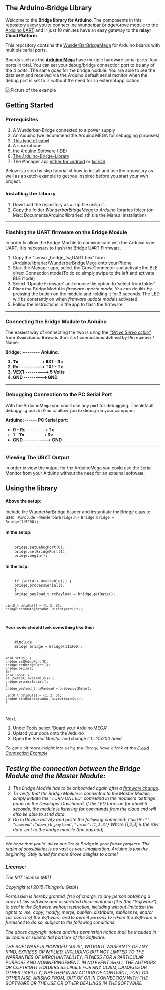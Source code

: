 The Arduino-Bridge Library
------------
Welcome to the **Bridge library for Arduino**.
The components in this repository allow you to connect the Wunderbar Bridge/Grove module to the [Arduino UART](http://arduino.cc/) and in just 10 minutes have an easy gateway to the **relayr Cloud Platform**

This repository contains the [WunderBarBridgeMega](https://github.com/relayr/Arduino-Bridge-Library/tree/master/libraries/WunderbarBridgeMega) for Arduino boards with multiple serial ports.

Boards such as the **[Arduino Mega](http://arduino.cc/en/Main/arduinoBoardMega)** have multiple hardware serial ports. four ports in total. You can set your debug/bridge connection port to be any of the 4 ports. The same goes for the bridge module. You are able to see the data sent and received via the Arduino default serial monitor 
when the debug port is set to 0, without the need for an external application. 

![Picture of the example](README/arduinoBridge.gif)

## Getting Started

### Prerequisites

<ol>
        <li>A Wunderbar-Bridge connected to a power supply</li>
        <li>An Arduino (we recommend the Arduino MEGA for debugging purposes)</li>
        <li><a href="http://www.seeedstudio.com/depot/grove-branch-cable-for-servo5pcs-pack-p-753.html?cPath=178_179">This type of cabel</a></li>
        <li>A smartphone</li>
        <li><a href="https://www.arduino.cc/en/Main/Software">the Arduino Software (IDE)</a></li>
        <li>
            <a href="https://github.com/relayr/Arduino-Bridge-Library">The Arduino-Bridge-Library</a></li>
        <li>The Manager app <a href="https://play.google.com/store/apps/details?id=io.relayr.wunderbar">either for android</a> or <a href="https://itunes.apple.com/de/app/wunderbar-onboarding/id909224330?mt=8">for iOS</a></li>
    </ol>
</p>
<p>

Below is a step by step tutorial of how to install and use the repository as well as a sketch example to get you inspired before you start your own project.

<p>
    <h3>Installing the Library</h3>
    <ol>
        <li>Download the repository as a .zip file unzip it.</li>
        <li>Copy the folder <i>WunderbarBridgeMega</i> to <i>Arduino</i> libraries folder (on Mac: Documents/Arduino/libraries) (this is the Manual installation)</li>
    </ol>
</p>

----------

<p>
    <h3>Flashing the UART firmware on the Bridge Module</h3>
    <span>In order to allow the Bridge Module to communicate with the Arduino over UART, it is necessary to flash the Bridge UART Firmware.</span>
    <ol>
        <li>Copy the "sensor_bridge_fw_UART.hex" form /Arduino/libraries/WunderbarBridgeMega onto your Phone</li>
        <li>Start the Manager app, select the GroveConnector and activate the BLE direct Connection mode(To do so simply swipe to the left and activate BLE mode)</li>
        <li>Select 'Update Firmware' and choose the option to 'select from folder'</li>
        <li>Place the Bridge Modul in <i>firmware update mode</i>. You can do this by pressing the button on the module and holding it for 3 seconds. The LED will be constantly on when <i>firmware update mode</i>is activated.</li>
        <li>Follow the instructions in the app to flash the firmware</li>
    </ol>
</p>



----------

### Connecting  the Bridge Module to Arduino

The easiest way of connecting the two is using the [*"Grove Servo cable"*](http://www.seeedstudio.com/depot/grove-branch-cable-for-servo5pcs-pack-p-753.html?cPath=178_179) from Seedstudio. Below is the list of connections defined by Pin number / Name:


**Bridge:** --------- **Arduino:** 

<strong><ol>
        <li>Tx ----------> RX1 - Rx</li>
        <li>Rx ----------> TX1 - Tx</li>
        <li>VEXT ---------> 5 Volts</li>
        <li>GND ---------> GND</li>
</ol></strong>

----------

### Debugging Connection to the PC Serial Port 

With the ArduinoMega you could use any port for debugging. The default debugging port in 0 as to allow you to debug via your computer:


**Arduino:** ------ **PC Serial port:**

*  **0 - Rx** --------> **Tx**
* **1 - Tx** --------> **Rx**
* **GND** -----------> **GND**

----------

### Viewing The URAT Output

in order to view the output for the ArduinoMega you could use the Serial Monitor from your Arduino without the need for an external software.


## Using the library
#### Above the setup:
Include the WunderbarBridge header and instantiate the Bridge class to use: 
<code>
	#include <WunderbarBridge.h> 
	Bridge bridge = Bridge(115200);
</code>

#### In the setup:
<code>
	bridge.setDebugPort(0); 
	bridge.setBridgePort(1); 
	bridge.begin();
</code>

#### In the loop:
<code>
	if (Serial1.available()) {
	bridge.processSerial();
	}
	bridge_payload_t rxPayload = bridge.getData();
	
	uint8_t dataOut[] = {1, 2, 3};
	bridge.sendData(dataOut, sizeof(dataOut));
</code>

#### Your code should look something like this:
<code>
	#include <WunderbarBridge.h>
	Bridge bridge = Bridge(115200);
	
	void setup() {
	bridge.setDebugPort(0);
	bridge.setBridgePort(1);
	bridge.begin();
	}br 
	void loop() { 
	if (Serial1.available()) {
	bridge.processSerial();
	}
	bridge_payload_t rxPayload = bridge.getData();
	
	uint8_t dataOut[] = {1, 2, 3};
	bridge.sendData(dataOut, sizeof(dataOut));
	}
</code>

Next,	
	    	
   1. Under Tools select 'Board your Arduino MEGA'
   2. Uplaod your code onto the Arduino
   3. Open the <i>Serial Monitor</i> and change it to <i>115200 baud

To get a bit more insight into using the library, have a look at the [Cloud Connection Example ](https://github.com/relayr/Arduino-Bridge-Library/blob/master/examples/BridgeCloudConnection/BridgeCloudConnection.ino)


## Testing the connection between the Bridge Module and the Master Module:

1. The Bridge Module has to be onboarded again after a [firmware change](https://developer.relayr.io/documents/Hardware/Flashing).
2. To verify that the Bridge Module is connected to the Master Module, simply initiate the  "TURN ON LED" command in the module's 'Settings' panel on the Developer Dashboard. If the LED turns on for about 5 seconds, the module is listening for commands from the cloud and  will also be able to send data.
3. Go to Device activity and paste the following command:
` {"path":"", "command":"down_ch_payload","value":[1,2,3]} `
Where [1,2,3] is the raw data sent to the bridge module (the payload).

----------

We hope that you'd utilize our Grove Bridge in your future projects. The realm of possibilities is as vast as your imagination. Arduino is just the beginning. Stay tuned for more Grove delights to come!


### License:

The MIT License (MIT)

Copyright (c) 2015 iThings4u GmbH

Permission is hereby granted, free of charge, to any person obtaining a copy
of this software and associated documentation files (the "Software"), to deal
in the Software without restriction, including without limitation the rights
to use, copy, modify, merge, publish, distribute, sublicense, and/or sell
copies of the Software, and to permit persons to whom the Software is
furnished to do so, subject to the following conditions:

The above copyright notice and this permission notice shall be included in
all copies or substantial portions of the Software.

THE SOFTWARE IS PROVIDED "AS IS", WITHOUT WARRANTY OF ANY KIND, EXPRESS OR
IMPLIED, INCLUDING BUT NOT LIMITED TO THE WARRANTIES OF MERCHANTABILITY,
FITNESS FOR A PARTICULAR PURPOSE AND NONINFRINGEMENT. IN NO EVENT SHALL THE
AUTHORS OR COPYRIGHT HOLDERS BE LIABLE FOR ANY CLAIM, DAMAGES OR OTHER
LIABILITY, WHETHER IN AN ACTION OF CONTRACT, TORT OR OTHERWISE, ARISING FROM,
OUT OF OR IN CONNECTION WITH THE SOFTWARE OR THE USE OR OTHER DEALINGS IN
THE SOFTWARE.
